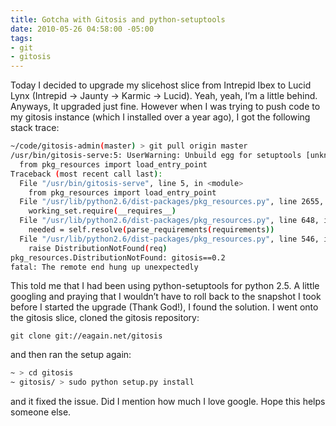 ```yaml
---
title: Gotcha with Gitosis and python-setuptools
date: 2010-05-26 04:58:00 -05:00
tags:
- git
- gitosis
---
```


Today I decided to upgrade my slicehost slice from Intrepid Ibex to Lucid Lynx (Intrepid → Jaunty → Karmic → Lucid). Yeah, yeah, I’m a little behind. Anyways, It upgraded just fine. However when I was trying to push code to my gitosis instance (which I installed over a year ago), I got the following stack trace:

```bash
~/code/gitosis-admin(master) > git pull origin master
/usr/bin/gitosis-serve:5: UserWarning: Unbuild egg for setuptools [unknown version] (/usr/lib/python2.6)
  from pkg_resources import load_entry_point
Traceback (most recent call last):
  File "/usr/bin/gitosis-serve", line 5, in <module>
    from pkg_resources import load_entry_point
  File "/usr/lib/python2.6/dist-packages/pkg_resources.py", line 2655, in <module>
    working_set.require(__requires__)
  File "/usr/lib/python2.6/dist-packages/pkg_resources.py", line 648, in <module>
    needed = self.resolve(parse_requirements(requirements))
  File "/usr/lib/python2.6/dist-packages/pkg_resources.py", line 546, in <module>
    raise DistributionNotFound(req)
pkg_resources.DistributionNotFound: gitosis==0.2
fatal: The remote end hung up unexpectedly
```

This told me that I had been using python-setuptools for python 2.5. A little googling and praying that I wouldn’t have to roll back to the snapshot I took before I started the upgrade (Thank God!), I found the solution. I went onto the gitosis slice, cloned the gitosis repository:

`git clone git://eagain.net/gitosis`

and then ran the setup again:

```bash
~ > cd gitosis
~ gitosis/ > sudo python setup.py install
```

and it fixed the issue. Did I mention how much I love google. Hope this helps someone else.
